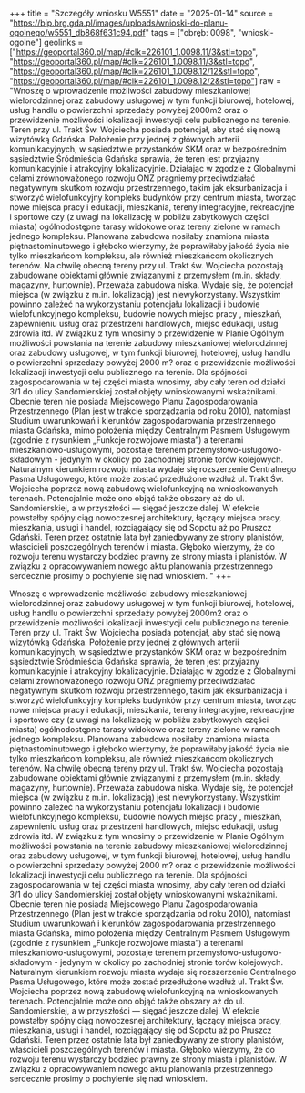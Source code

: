 +++
title = "Szczegóły wniosku W5551"
date = "2025-01-14"
source = "https://bip.brg.gda.pl/images/uploads/wnioski-do-planu-ogolnego/w5551_db868f631c94.pdf"
tags = ["obręb: 0098", "wnioski-ogolne"]
geolinks = ["https://geoportal360.pl/map/#clk=226101_1.0098.11/3&stl=topo", "https://geoportal360.pl/map/#clk=226101_1.0098.11/3&stl=topo", "https://geoportal360.pl/map/#clk=226101_1.0098.12/12&stl=topo", "https://geoportal360.pl/map/#clk=226101_1.0098.12/2&stl=topo"]
raw = "Wnoszę o wprowadzenie możliwości zabudowy mieszkaniowej wielorodzinnej oraz zabudowy usługowej w tym funkcji biurowej, hotelowej, usług handlu o powierzchni sprzedaży powyżej 2000m2 oraz o przewidzenie możliwości lokalizacji inwestycji celu publicznego na terenie. Teren przy ul. Trakt Św. Wojciecha posiada potencjał, aby stać się nową wizytówką Gdańska. Położenie przy jednej z głównych arterii komunikacyjnych, w sąsiedztwie przystanków SKM oraz w bezpośrednim sąsiedztwie Śródmieścia Gdańska sprawia, że teren jest przyjazny komunikacyjnie i atrakcyjny lokalizacyjnie. Działając w zgodzie z Globalnymi celami zrównoważonego rozwoju ONZ pragniemy przeciwdziałać negatywnym skutkom rozwoju przestrzennego, takim jak eksurbanizacja i stworzyć wielofunkcyjny kompleks budynków przy centrum miasta, tworząc nowe miejsca pracy i edukacji, mieszkania, tereny integracyjne, rekreacyjne i sportowe czy (z uwagi na lokalizację w pobliżu zabytkowych części miasta) ogólnodostępne tarasy widokowe oraz tereny zielone w ramach jednego kompleksu. Planowana zabudowa nosiłaby znamiona miasta piętnastominutowego i głęboko wierzymy, że poprawiłaby jakość życia nie tylko mieszkańcom kompleksu, ale również mieszkańcom okolicznych terenów. Na chwilę obecną tereny przy ul. Trakt św. Wojciecha pozostają zabudowane obiektami głównie związanymi z przemysłem (m.in. składy, magazyny, hurtownie). Przeważa zabudowa niska. Wydaje się, że potencjał miejsca (w związku z m.in. lokalizacją) jest niewykorzystany. Wszystkim powinno zależeć na wykorzystaniu potencjału lokalizacji i budowie wielofunkcyjnego kompleksu, budowie nowych miejsc pracy , mieszkań, zapewnieniu usług oraz przestrzeni handlowych, miejsc edukacji, usług zdrowia itd. W związku z tym wnosimy o przewidzenie w Planie Ogólnym możliwości powstania na terenie zabudowy mieszkaniowej wielorodzinnej oraz zabudowy usługowej, w tym funkcji biurowej, hotelowej, usług handlu o powierzchni sprzedaży powyżej 2000 m? oraz o przewidzenie możliwości lokalizacji inwestycji celu publicznego na terenie. Dla spójności zagospodarowania w tej części miasta wnosimy, aby cały teren od działki 3/1 do ulicy Sandomierskiej został objęty wnioskowanymi wskaźnikami. Obecnie teren nie posiada Miejscowego Planu Zagospodarowania Przestrzennego (Plan jest w trakcie sporządzania od roku 2010), natomiast Studium uwarunkowań i kierunków zagospodarowania przestrzennego miasta Gdańska, mimo położenia między Centralnym Pasmem Usługowym (zgodnie z rysunkiem „Funkcje rozwojowe miasta”) a terenami mieszkaniowo-usługowymi, pozostaje terenem przemysłowo-usługowo-składowym - jedynym w okolicy po zachodniej stronie torów kolejowych. Naturalnym kierunkiem rozwoju miasta wydaje się rozszerzenie Centralnego Pasma Usługowego, które może zostać przedłużone wzdłuż ul. Trakt Św. Wojciecha poprzez nową zabudowę wielofunkcyjną na wnioskowanych terenach. Potencjalnie może ono objąć także obszary aż do ul. Sandomierskiej, a w przyszłości — sięgać jeszcze dalej. W efekcie powstałby spójny ciąg nowoczesnej architektury, łączący miejsca pracy, mieszkania, usługi i handel, rozciągający się od Sopotu aż po Pruszcz Gdański. Teren przez ostatnie lata był zaniedbywany ze strony planistów, właścicieli poszczególnych terenów i miasta. Głęboko wierzymy, że do rozwoju terenu wystarczy bodziec prawny ze strony miasta i planistów. W związku z opracowywaniem nowego aktu planowania przestrzennego serdecznie prosimy o pochylenie się nad wnioskiem.  "
+++

Wnoszę o wprowadzenie możliwości zabudowy mieszkaniowej wielorodzinnej oraz zabudowy usługowej
w tym funkcji biurowej, hotelowej, usług handlu o powierzchni sprzedaży powyżej 2000m2 oraz o
przewidzenie możliwości lokalizacji inwestycji celu publicznego na terenie.
Teren przy ul. Trakt Św. Wojciecha posiada potencjał, aby stać się nową wizytówką Gdańska. Położenie
przy jednej z głównych arterii komunikacyjnych, w sąsiedztwie przystanków SKM oraz w bezpośrednim
sąsiedztwie Śródmieścia Gdańska sprawia, że teren jest przyjazny komunikacyjnie i atrakcyjny
lokalizacyjnie. Działając w zgodzie z Globalnymi celami zrównoważonego rozwoju ONZ pragniemy
przeciwdziałać negatywnym skutkom rozwoju przestrzennego, takim jak eksurbanizacja i stworzyć
wielofunkcyjny kompleks budynków przy centrum miasta, tworząc nowe miejsca pracy i edukacji,
mieszkania, tereny integracyjne, rekreacyjne i sportowe czy (z uwagi na lokalizację w pobliżu
zabytkowych części miasta) ogólnodostępne tarasy widokowe oraz tereny zielone w ramach jednego
kompleksu. Planowana zabudowa nosiłaby znamiona miasta piętnastominutowego i głęboko wierzymy,
że poprawiłaby jakość życia nie tylko mieszkańcom kompleksu, ale również mieszkańcom okolicznych
terenów.
Na chwilę obecną tereny przy ul. Trakt św. Wojciecha pozostają zabudowane obiektami głównie
związanymi z przemysłem (m.in. składy, magazyny, hurtownie). Przeważa zabudowa niska. Wydaje się,
że potencjał miejsca (w związku z m.in. lokalizacją) jest niewykorzystany. Wszystkim powinno zależeć na
wykorzystaniu potencjału lokalizacji i budowie wielofunkcyjnego kompleksu, budowie nowych miejsc
pracy , mieszkań, zapewnieniu usług oraz przestrzeni handlowych, miejsc edukacji, usług zdrowia itd.
W związku z tym wnosimy o przewidzenie w Planie Ogólnym możliwości powstania na terenie zabudowy
mieszkaniowej wielorodzinnej oraz zabudowy usługowej, w tym funkcji biurowej, hotelowej, usług handlu
o powierzchni sprzedaży powyżej 2000 m? oraz o przewidzenie możliwości lokalizacji inwestycji celu
publicznego na terenie. Dla spójności zagospodarowania w tej części miasta wnosimy, aby cały teren od
działki 3/1 do ulicy Sandomierskiej został objęty wnioskowanymi wskaźnikami.
Obecnie teren nie posiada Miejscowego Planu Zagospodarowania Przestrzennego (Plan jest w trakcie
sporządzania od roku 2010), natomiast Studium uwarunkowań i kierunków zagospodarowania
przestrzennego miasta Gdańska, mimo położenia między Centralnym Pasmem Usługowym (zgodnie z
rysunkiem „Funkcje rozwojowe miasta”) a terenami mieszkaniowo-usługowymi, pozostaje terenem
przemysłowo-usługowo-składowym - jedynym w okolicy po zachodniej stronie torów kolejowych.
Naturalnym kierunkiem rozwoju miasta wydaje się rozszerzenie Centralnego Pasma Usługowego, które
może zostać przedłużone wzdłuż ul. Trakt Św. Wojciecha poprzez nową zabudowę wielofunkcyjną na
wnioskowanych terenach. Potencjalnie może ono objąć także obszary aż do ul. Sandomierskiej, a w
przyszłości — sięgać jeszcze dalej. W efekcie powstałby spójny ciąg nowoczesnej architektury, łączący
miejsca pracy, mieszkania, usługi i handel, rozciągający się od Sopotu aż po Pruszcz Gdański.
Teren przez ostatnie lata był zaniedbywany ze strony planistów, właścicieli poszczególnych terenów i
miasta. Głęboko wierzymy, że do rozwoju terenu wystarczy bodziec prawny ze strony miasta i planistów.
W związku z opracowywaniem nowego aktu planowania przestrzennego serdecznie prosimy o
pochylenie się nad wnioskiem.
 


